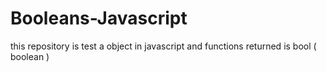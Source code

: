 # Booleans-Javascript
this repository is test a object in javascript and functions returned is bool ( boolean )

